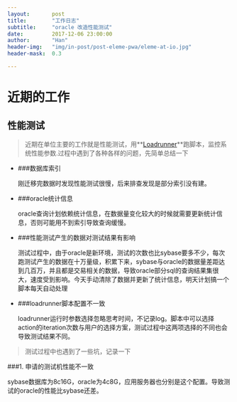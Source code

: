 ```yaml
---
layout:       post
title:        "工作日志"
subtitle:     "oracle 改造性能测试"
date:         2017-12-06 23:00:00
author:       "Han"
header-img:   "img/in-post/post-eleme-pwa/eleme-at-io.jpg"
header-mask:  0.3

---
```


# 近期的工作
## 性能测试
>近期在单位主要的工作就是性能测试，用**[Loadrunner](https://baike.baidu.com/item/loadrunner/1926633?fr=aladdin)**跑脚本，监控系统性能参数.过程中遇到了各种各样的问题，先简单总结一下

* ###数据库索引

    刚迁移完数据时发现性能测试很慢，后来排查发现是部分索引没有建。
* ###oracle统计信息

    oracle查询计划依赖统计信息，在数据量变化较大的时候就需要更新统计信息，否则可能用不到索引导致查询缓慢。
* ###性能测试产生的数据对测试结果有影响

    测试过程中，由于oracle是新环境，测试的次数也比sybase要多不少，每次跑测试产生的数据在十万量级，积累下来，sybase与oracle的数据量差距达到几百万，并且都是交易相关的数据，导致oracle部分sql的查询结果集很大，速度受到影响。今天手动清除了数据并更新了统计信息，明天计划搞一个脚本每天自动处理
    
* ###loadrunner脚本配置不一致

    loadrunner运行时参数选择忽略思考时间，不记录log。脚本中可以选择action的iteration次数与用户的选择方案，测试过程中这两项选择的不同也会导致测试结果不同。
    
>测试过程中也遇到了一些坑，记录一下

###1. 申请的测试机性能不一致

sybase数据库为8c16G，oracle为4c8G，应用服务器也分别是这个配置。导致测试的oracle的性能比sybase还差。

	
	

 
	
	
